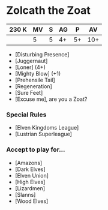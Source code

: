 # Zolcath the Zoat
| 230 K  | MV | S | AG | P | AV |
| --- | --- | --- | --- | --- | --- |
| | 5 | 5 | 4+ | 5+ | 10+ |

* [Disturbing Presence]
* [Juggernaut]
* [Loner] (4+)
* [Mighty Blow] (+1)
* [Prehensile Tail]
* [Regeneration]
* [Sure Feet]
* [Excuse me], are you a Zoat?

### Special Rules
* [Elven Kingdoms League]
* [Lustrian Superleague]

### Accept to play for...
* [Amazons]
* [Dark Elves]
* [Elven Union]
* [High Elves]
* [Lizardmen]
* [Slanns]
* [Wood Elves]
